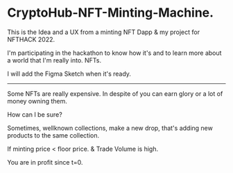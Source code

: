 # CryptoHub-NFT-Minting-Machine.
This is the Idea and a UX from a minting NFT Dapp & my project for NFTHACK 2022. 

I'm participating in the hackathon to know how it's and to learn more about a world that I'm really into. NFTs.

I will add the Figma Sketch when it's ready.

------------------------

Some NFTs are really expensive. In despite of you can earn glory or a lot of money owning them.

How can I be sure?

Sometimes, wellknown collections, make a new drop, that's adding new products to the same collection.

If minting price < floor price.
& Trade Volume is high.

You are in profit since t=0.


